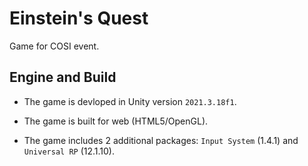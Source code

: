 
# Einstein's Quest

Game for COSI event.

## Engine and Build

* The game is devloped in Unity version `2021.3.18f1`.

* The game is built for web (HTML5/OpenGL).

* The game includes 2 additional packages: `Input System` (1.4.1) and 
  `Universal RP` (12.1.10). 

